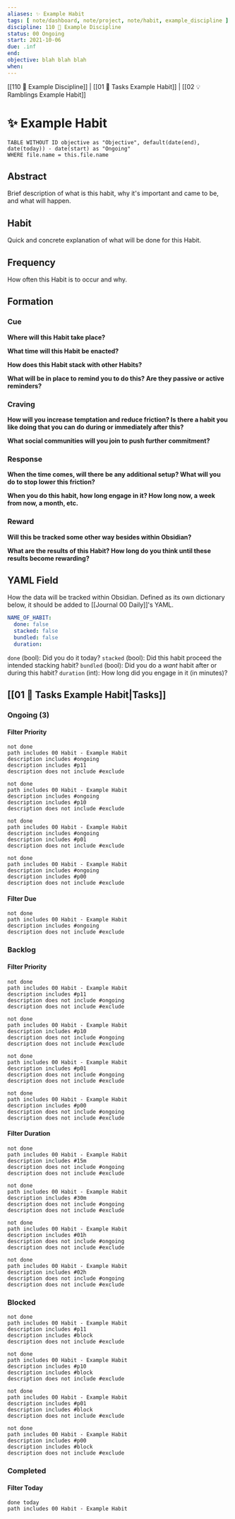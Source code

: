 ```yaml
---
aliases: ✨ Example Habit
tags: [ note/dashboard, note/project, note/habit, example_discipline ]
discipline: 110 🎀 Example Discipline
status: 00 Ongoing
start: 2021-10-06
due: .inf
end: 
objective: blah blah blah 
when: 
---
```

[[110 🎀 Example Discipline]] | [[01 🌊 Tasks Example Habit]] | [[02 💡 Ramblings Example Habit]]
# ✨ Example Habit
```dataview
TABLE WITHOUT ID objective as "Objective", default(date(end), date(today)) - date(start) as "Ongoing"
WHERE file.name = this.file.name
```

## Abstract
Brief description of what is this habit, why it's important and came to be, and what will happen.

## Habit
Quick and concrete explanation of what will be done for this Habit.

## Frequency
How often this Habit is to occur and why.

## Formation
### Cue
**Where will this Habit take place?**


**What time will this Habit be enacted?**


**How does this Habit stack with other Habits?**


**What will be in place to remind you to do this? Are they passive or active reminders?**


### Craving
**How will you increase temptation and reduce friction? Is there a habit you like doing that you can do during or immediately after this?**


**What social communities will you join to push further commitment?**


### Response
**When the time comes, will there be any additional setup? What will you do to stop lower this friction?**


**When you do this habit, how long engage in it? How long now, a week from now, a month, etc.**


### Reward
**Will this be tracked some other way besides within Obsidian?**


**What are the results of this Habit? How long do you think until these results become rewarding?**


## YAML Field
How the data will be tracked within Obsidian. Defined as its own dictionary below, it should be added to [[Journal 00 Daily]]'s YAML.
```YAML
NAME_OF_HABIT:
  done: false
  stacked: false
  bundled: false
  duration: 
```

`done` (bool): Did you do it today?
`stacked` (bool): Did this habit proceed the intended stacking habit?
`bundled` (bool): Did you do a *want* habit after or during this habit?
`duration` (int): How long did you engage in it (in minutes)?

## [[01 🌊 Tasks Example Habit|Tasks]]
### Ongoing (3)
#### Filter Priority
```tasks
not done
path includes 00 Habit - Example Habit
description includes #ongoing
description includes #p11
description does not include #exclude 
```
```tasks
not done
path includes 00 Habit - Example Habit
description includes #ongoing
description includes #p10
description does not include #exclude 
```
```tasks
not done
path includes 00 Habit - Example Habit
description includes #ongoing
description includes #p01
description does not include #exclude 
```
```tasks
not done
path includes 00 Habit - Example Habit
description includes #ongoing
description includes #p00
description does not include #exclude 
```

#### Filter Due
```tasks
not done
path includes 00 Habit - Example Habit
description includes #ongoing
description does not include #exclude 
```

### Backlog
#### Filter Priority
```tasks
not done
path includes 00 Habit - Example Habit
description includes #p11
description does not include #ongoing
description does not include #exclude 
```
```tasks
not done
path includes 00 Habit - Example Habit
description includes #p10 
description does not include #ongoing
description does not include #exclude 
```
```tasks
not done
path includes 00 Habit - Example Habit
description includes #p01 
description does not include #ongoing
description does not include #exclude 
```
```tasks
not done
path includes 00 Habit - Example Habit
description includes #p00
description does not include #ongoing
description does not include #exclude 
```

#### Filter Duration
```tasks
not done
path includes 00 Habit - Example Habit
description includes #15m
description does not include #ongoing
description does not include #exclude 
```
```tasks
not done
path includes 00 Habit - Example Habit
description includes #30m 
description does not include #ongoing
description does not include #exclude 
```
```tasks
not done
path includes 00 Habit - Example Habit
description includes #01h 
description does not include #ongoing
description does not include #exclude 
```
```tasks
not done
path includes 00 Habit - Example Habit
description includes #02h 
description does not include #ongoing
description does not include #exclude 
```

### Blocked
```tasks
not done
path includes 00 Habit - Example Habit
description includes #p11
description includes #block
description does not include #exclude 
```
```tasks
not done
path includes 00 Habit - Example Habit
description includes #p10 
description includes #block
description does not include #exclude 
```
```tasks
not done
path includes 00 Habit - Example Habit
description includes #p01 
description includes #block
description does not include #exclude 
```
```tasks
not done
path includes 00 Habit - Example Habit
description includes #p00
description includes #block
description does not include #exclude 
```

### Completed
#### Filter Today
```tasks
done today
path includes 00 Habit - Example Habit
```